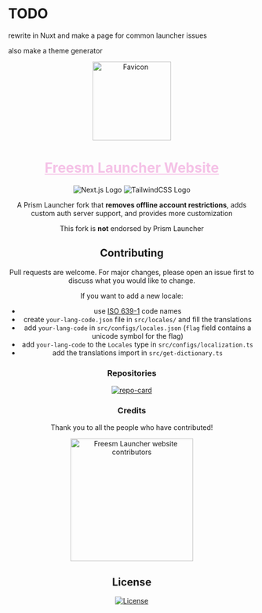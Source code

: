 # TODO

rewrite in Nuxt and make a page for common launcher issues

also make a theme generator

<div align="center">

<img width="160" height="160" align="center" src="https://github.com/FreesmTeam/FreesmLauncher/raw/develop/docs/favicon.webp" alt="Favicon">

<h1>
  <a style="color:#f5c2e7" href="https://freesmlauncher.org/">Freesm Launcher Website</a>
</h1>

<img alt="Next.js Logo" src="https://img.shields.io/badge/Next-black?style=for-the-badge&logo=next.js&logoColor=white">
<img alt="TailwindCSS Logo" src="https://img.shields.io/badge/tailwindcss-%2338B2AC.svg?style=for-the-badge&logo=tailwind-css&logoColor=white">


<p><!-- To add some space between badges and text --></p>

<p>
A Prism Launcher fork that <strong>removes offline account restrictions</strong>, adds custom auth server support, and provides more customization
</p>

<p>
This fork is <strong>not</strong> endorsed by Prism Launcher
</p>

## Contributing

Pull requests are welcome. For major changes, please open an issue first to discuss what you would like to change.

If you want to add a new locale:

- use [ISO 639-1](https://ru.wikipedia.org/wiki/%D0%A1%D0%BF%D0%B8%D1%81%D0%BE%D0%BA_%D0%BA%D0%BE%D0%B4%D0%BE%D0%B2_ISO_639-1) code names
- create `your-lang-code.json` file in `src/locales/` and fill the translations
- add `your-lang-code` in `src/configs/locales.json` (`flag` field contains a unicode symbol for the flag)
- add `your-lang-code` to the `Locales` type in `src/configs/localization.ts`
- add the translations import in `src/get-dictionary.ts`

### Repositories

[![repo-card]](https://github.com/freesmteam/freesmlauncher)

### Credits

Thank you to all the people who have contributed!

<a href="https://github.com/freesmteam/website-freesmlauncher/graphs/contributors">
  <img alt="Freesm Launcher website contributors" src="https://contrib.rocks/image?repo=freesmteam/website-freesmlauncher" width="250"/>
</a>

## License

<a href="./LICENSE">
  <img src="https://img.shields.io/github/license/freesmteam/website-freesmlauncher?label=License&logo=gnu&color=C4282D&style=for-the-badge" alt="License">
</a>

</div>

<!-- Variables -->

[repo-card]: https://github-readme-stats.vercel.app/api/pin/?username=freesmteam&repo=freesmlauncher&bg_color=0c0c13&text_color=ffffff&title_color=f5c2e7&icon_color=f5c2e7&border_radius=8&hide_border=true